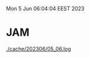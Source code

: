 Mon  5 Jun 06:04:04 EEST 2023
# JAM
<a href='./cache/202306/05_06.log'>./cache/202306/05_06.log</a>
